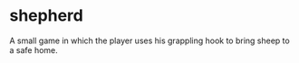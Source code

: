 # shepherd

A small game in which the player uses his grappling hook to bring sheep to a safe home.
